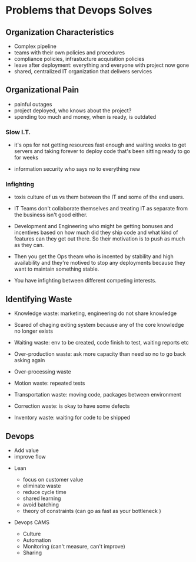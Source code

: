 # Problems that Devops Solves


## Organization Characteristics

- Complex pipeline
- teams with their own policies and procedures
- compliance policies, infrastucture acquisition policies
- leave after deployment: everything and everyone with project now gone
- shared, centralized IT organization that delivers services

## Organizational Pain

- painful outages
- project deployed, who knows about the project?
- spending too much and money, when is ready, is outdated

### Slow I.T.

- it's ops for not getting resources fast enough and waiting weeks to get
  servers and taking forever to deploy code that's been sitting ready to go for weeks

- information security who says no to everything new

### Infighting

- toxis culture of us vs them between the IT and some of the end users.

- IT Teams don't collaborate themselves and treating IT as separate from the
  business isn't good either.

- Development and Engineering who might be getting bonuses and incentives based
  on how much did they ship code and what kind of features can they get out
  there. So their motivation is to push as much as they can.

- Then you get the Ops theam who is incented by stability and high availability
  and they're motived to stop any deployments because they want to maintain
  something stable.

- You have infighting between different competing interests.

## Identifying Waste

- Knowledge waste: marketing, engineering do not share knowledge

- Scared of chaging exiting system because any of the core knowledge no longer exists

- Waiting waste: env to be created, code finish to test, waiting reports etc

- Over-production waste: ask more capacity than need so no to go back asking again

- Over-processing waste

- Motion waste: repeated tests

- Transportation waste: moving code, packages between environment

- Correction waste: is okay to have some defects

- Inventory waste: waiting for code to be shipped

## Devops

- Add value
- improve flow

* Lean
  - focus on customer value
  - eliminate waste
  - reduce cycle time
  - shared learning
  - avoid batching
  - theory of constraints (can go as fast as your bottleneck )

* Devops CAMS
  - Culture
  - Automation
  - Monitoring (can't measure, can't improve)
  - Sharing
